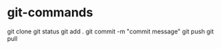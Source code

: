 # git-commands
git clone <repo-name>
git status
git add .
git commit -m "commit message" 
git push
git pull

